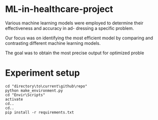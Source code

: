 # ML-in-healthcare-project
Various machine learning models were
employed to determine their effectiveness and accuracy in ad-
dressing a specific problem.

Our focus was on identifying the
most efficient model by comparing and contrasting different
machine learning models.

The goal was to obtain the most
precise output for optimized proble
# Experiment setup
```
cd "directory\to\current\github\repo"
python make_environment.py
cd "Envir\Scripts"
activate
cd..
cd..
pip install -r requirements.txt
```
